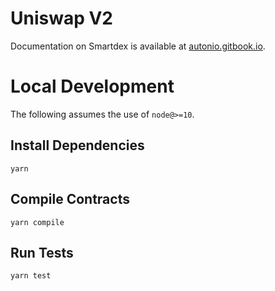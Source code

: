 # Uniswap V2

Documentation on Smartdex is available at [autonio.gitbook.io](https://autonio.gitbook.io/autonio-foundation/niox-suite/smartdex).

# Local Development

The following assumes the use of `node@>=10`.

## Install Dependencies

`yarn`

## Compile Contracts

`yarn compile`

## Run Tests

`yarn test`
